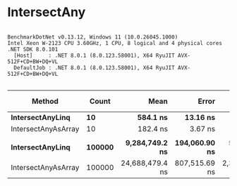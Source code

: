 # IntersectAny

```

BenchmarkDotNet v0.13.12, Windows 11 (10.0.26045.1000)
Intel Xeon W-2123 CPU 3.60GHz, 1 CPU, 8 logical and 4 physical cores
.NET SDK 8.0.101
  [Host]     : .NET 8.0.1 (8.0.123.58001), X64 RyuJIT AVX-512F+CD+BW+DQ+VL
  DefaultJob : .NET 8.0.1 (8.0.123.58001), X64 RyuJIT AVX-512F+CD+BW+DQ+VL


```
| Method              | Count  | Mean            | Error         | StdDev          | Median          | Ratio | RatioSD | Gen0     | Gen1     | Gen2     | Allocated | Alloc Ratio |
|-------------------- |------- |----------------:|--------------:|----------------:|----------------:|------:|--------:|---------:|---------:|---------:|----------:|------------:|
| **IntersectAnyLinq**    | **10**     |        **584.1 ns** |      **13.16 ns** |        **37.33 ns** |        **576.0 ns** |  **1.00** |    **0.00** |   **0.1183** |        **-** |        **-** |     **512 B** |        **1.00** |
| IntersectAnyAsArray | 10     |        182.4 ns |       3.67 ns |         9.80 ns |        179.2 ns |  0.31 |    0.03 |   0.0482 |        - |        - |     208 B |        0.41 |
|                     |        |                 |               |                 |                 |       |         |          |          |          |           |             |
| **IntersectAnyLinq**    | **100000** |  **9,284,749.2 ns** | **194,060.90 ns** |   **556,797.11 ns** |  **9,220,040.6 ns** |  **1.00** |    **0.00** | **140.6250** | **140.6250** | **140.6250** | **2173991 B** |        **1.00** |
| IntersectAnyAsArray | 100000 | 24,688,479.4 ns | 807,515.69 ns | 2,355,561.16 ns | 24,345,443.8 ns |  2.66 |    0.33 |  93.7500 |  93.7500 |  93.7500 | 1600077 B |        0.74 |
